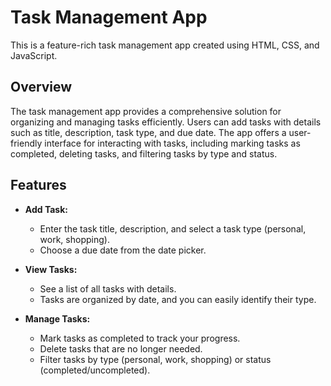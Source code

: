 # Task Management App

This is a feature-rich task management app created using HTML, CSS, and JavaScript.

## Overview

The task management app provides a comprehensive solution for organizing and managing tasks efficiently. Users can add tasks with details such as title, description, task type, and due date. The app offers a user-friendly interface for interacting with tasks, including marking tasks as completed, deleting tasks, and filtering tasks by type and status.

## Features

- **Add Task:**
  - Enter the task title, description, and select a task type (personal, work, shopping).
  - Choose a due date from the date picker.

- **View Tasks:**
  - See a list of all tasks with details.
  - Tasks are organized by date, and you can easily identify their type.

- **Manage Tasks:**
  - Mark tasks as completed to track your progress.
  - Delete tasks that are no longer needed.
  - Filter tasks by type (personal, work, shopping) or status (completed/uncompleted).



